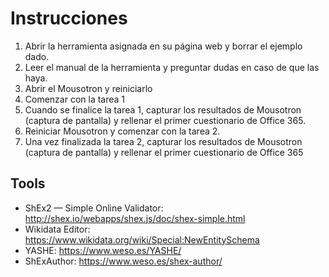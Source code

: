 # Instrucciones
1. Abrir la herramienta asignada en su página web y borrar el ejemplo dado.
2. Leer el manual de la herramienta y preguntar dudas en caso de que las haya.
3. Abrir el Mousotron y reiniciarlo
4. Comenzar con la tarea 1
5. Cuando se finalice la tarea 1, capturar los resultados de Mousotron (captura de pantalla) y 
rellenar el primer cuestionario de Office 365.
6. Reiniciar Mousotron y comenzar con la tarea 2.
7. Una vez finalizada la tarea 2, capturar los resultados de Mousotron (captura de pantalla) y 
rellenar el primer cuestionario de Office 365

## Tools
- ShEx2 — Simple Online Validator: http://shex.io/webapps/shex.js/doc/shex-simple.html
- Wikidata Editor: https://www.wikidata.org/wiki/Special:NewEntitySchema
- YASHE: https://www.weso.es/YASHE/
- ShExAuthor: https://www.weso.es/shex-author/
